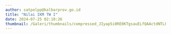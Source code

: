 ```yaml
---
author: satpolpp@kalbarprov.go.id
title: "Nilai IKM TW I"
date: 2024-07-25 02:10:26
thumbnail: /Galeri/thumbnails/compressed_JIyap5i0RE0KTgsauELfQAActdNTLFfq524IDrBK.jpg
---
```

